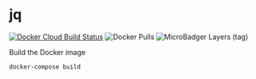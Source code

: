# jq

[![Docker Cloud Build Status](https://img.shields.io/docker/cloud/build/shubhamtatvamasi/jq)](https://hub.docker.com/r/shubhamtatvamasi/jq)
![Docker Pulls](https://img.shields.io/docker/pulls/shubhamtatvamasi/jq)
![MicroBadger Layers (tag)](https://img.shields.io/microbadger/layers/shubhamtatvamasi/jq/latest)

Build the Docker image
```bash
docker-compose build
```
